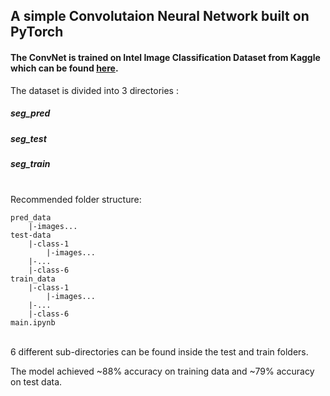 ## A simple Convolutaion Neural Network built on PyTorch

#### The ConvNet is trained on Intel Image Classification Dataset from Kaggle which can be found [here](https://www.kaggle.com/datasets/puneet6060/intel-image-classification).

The dataset is divided into 3 directories :

##### seg_pred
##### seg_test
##### seg_train

<br>
Recommended folder structure:

```plaintext
pred_data
    |-images...
test-data
    |-class-1
        |-images...
    |-...
    |-class-6
train_data
    |-class-1
        |-images...
    |-...
    |-class-6
main.ipynb
```
<br>
6 different sub-directories can be found inside the test and train folders.

The model achieved ~88% accuracy on training data and ~79% accuracy on test data.
